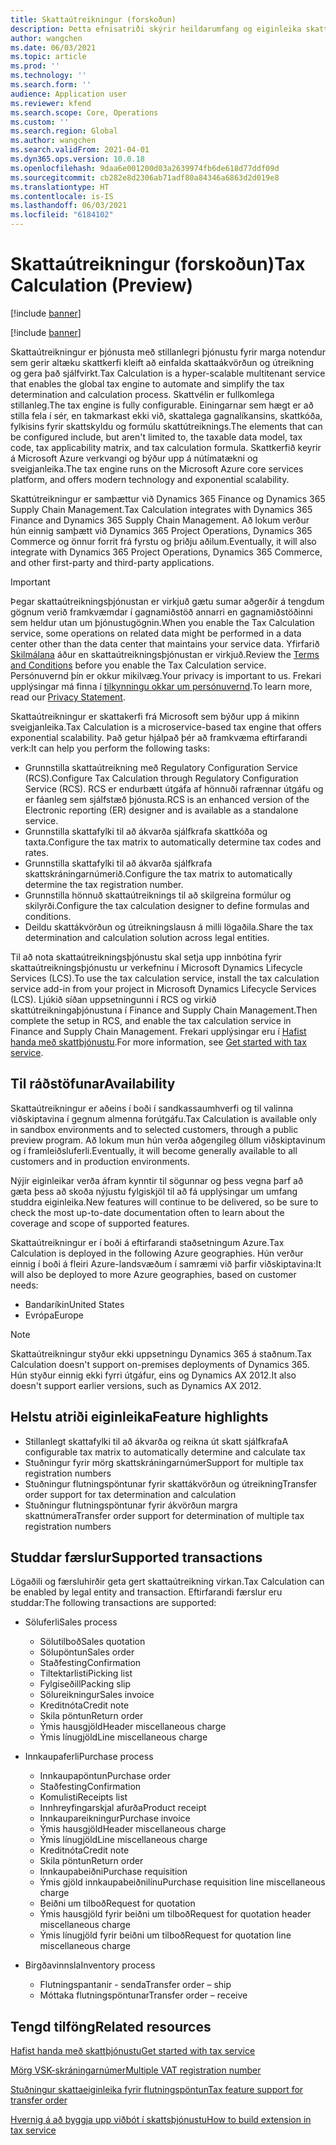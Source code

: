 ```yaml
---
title: Skattaútreikningur (forskoðun)
description: Þetta efnisatriði skýrir heildarumfang og eiginleika skattaútreikningsgetu.
author: wangchen
ms.date: 06/03/2021
ms.topic: article
ms.prod: ''
ms.technology: ''
ms.search.form: ''
audience: Application user
ms.reviewer: kfend
ms.search.scope: Core, Operations
ms.custom: ''
ms.search.region: Global
ms.author: wangchen
ms.search.validFrom: 2021-04-01
ms.dyn365.ops.version: 10.0.18
ms.openlocfilehash: 9daa6e001200d03a2639974fb6de618d77ddf09d
ms.sourcegitcommit: cb282e8d2306ab71adf80a84346a6863d2d019e8
ms.translationtype: HT
ms.contentlocale: is-IS
ms.lasthandoff: 06/03/2021
ms.locfileid: "6184102"
---
```

# <a name="tax-calculation-preview"></a><span data-ttu-id="08719-103">Skattaútreikningur (forskoðun)</span><span class="sxs-lookup"><span data-stu-id="08719-103">Tax Calculation (Preview)</span></span>

[!include [banner](../includes/banner.md)]

[!include [banner](../includes/preview-banner.md)]

<span data-ttu-id="08719-104">Skattaútreikningur er þjónusta með stillanlegri þjónustu fyrir marga notendur sem gerir altæku skattkerfi kleift að einfalda skattaákvörðun og útreikning og gera það sjálfvirkt.</span><span class="sxs-lookup"><span data-stu-id="08719-104">Tax Calculation is a hyper-scalable multitenant service that enables the global tax engine to automate and simplify the tax determination and calculation process.</span></span> <span data-ttu-id="08719-105">Skattvélin er fullkomlega stillanleg.</span><span class="sxs-lookup"><span data-stu-id="08719-105">The tax engine is fully configurable.</span></span> <span data-ttu-id="08719-106">Einingarnar sem hægt er að stilla fela í sér, en takmarkast ekki við, skattalega gagnalíkansins, skattkóða, fylkisins fyrir skattskyldu og formúlu skattútreiknings.</span><span class="sxs-lookup"><span data-stu-id="08719-106">The elements that can be configured include, but aren't limited to, the taxable data model, tax code, tax applicability matrix, and tax calculation formula.</span></span> <span data-ttu-id="08719-107">Skattkerfið keyrir á Microsoft Azure verkvangi og býður upp á nútímatækni og sveigjanleika.</span><span class="sxs-lookup"><span data-stu-id="08719-107">The tax engine runs on the Microsoft Azure core services platform, and offers modern technology and exponential scalability.</span></span>

<span data-ttu-id="08719-108">Skattútreikningur er samþættur við Dynamics 365 Finance og Dynamics 365 Supply Chain Management.</span><span class="sxs-lookup"><span data-stu-id="08719-108">Tax Calculation integrates with Dynamics 365 Finance and Dynamics 365 Supply Chain Management.</span></span> <span data-ttu-id="08719-109">Að lokum verður hún einnig samþætt við Dynamics 365 Project Operations, Dynamics 365 Commerce og önnur forrit frá fyrstu og þriðju aðilum.</span><span class="sxs-lookup"><span data-stu-id="08719-109">Eventually, it will also integrate with Dynamics 365 Project Operations, Dynamics 365 Commerce, and other first-party and third-party applications.</span></span>

> [!IMPORTANT]
> <span data-ttu-id="08719-110">Þegar skattaútreikningsþjónustan er virkjuð gætu sumar aðgerðir á tengdum gögnum verið framkvæmdar í gagnamiðstöð annarri en gagnamiðstöðinni sem heldur utan um þjónustugögnin.</span><span class="sxs-lookup"><span data-stu-id="08719-110">When you enable the Tax Calculation service, some operations on related data might be performed in a data center other than the data center that maintains your service data.</span></span> <span data-ttu-id="08719-111">Yfirfarið [Skilmálana](../../fin-ops-core/fin-ops/get-started/public-preview-terms.md) áður en skattaútreikningsþjónustan er virkjuð.</span><span class="sxs-lookup"><span data-stu-id="08719-111">Review the [Terms and Conditions](../../fin-ops-core/fin-ops/get-started/public-preview-terms.md) before you enable the Tax Calculation service.</span></span> <span data-ttu-id="08719-112">Persónuvernd þín er okkur mikilvæg.</span><span class="sxs-lookup"><span data-stu-id="08719-112">Your privacy is important to us.</span></span> <span data-ttu-id="08719-113">Frekari upplýsingar má finna í [tilkynningu okkar um persónuvernd](https://go.microsoft.com/fwlink/?LinkId=521839).</span><span class="sxs-lookup"><span data-stu-id="08719-113">To learn more, read our [Privacy Statement](https://go.microsoft.com/fwlink/?LinkId=521839).</span></span>

<span data-ttu-id="08719-114">Skattaútreikningur er skattakerfi frá Microsoft sem býður upp á mikinn sveigjanleika.</span><span class="sxs-lookup"><span data-stu-id="08719-114">Tax Calculation is a microservice-based tax engine that offers exponential scalability.</span></span> <span data-ttu-id="08719-115">Það getur hjálpað þér að framkvæma eftirfarandi verk:</span><span class="sxs-lookup"><span data-stu-id="08719-115">It can help you perform the following tasks:</span></span>

- <span data-ttu-id="08719-116">Grunnstilla skattaútreikning með Regulatory Configuration Service (RCS).</span><span class="sxs-lookup"><span data-stu-id="08719-116">Configure Tax Calculation through Regulatory Configuration Service (RCS).</span></span> <span data-ttu-id="08719-117">RCS er endurbætt útgáfa af hönnuði rafrænnar útgáfu og er fáanleg sem sjálfstæð þjónusta.</span><span class="sxs-lookup"><span data-stu-id="08719-117">RCS is an enhanced version of the Electronic reporting (ER) designer and is available as a standalone service.</span></span>
- <span data-ttu-id="08719-118">Grunnstilla skattafylki til að ákvarða sjálfkrafa skattkóða og taxta.</span><span class="sxs-lookup"><span data-stu-id="08719-118">Configure the tax matrix to automatically determine tax codes and rates.</span></span>
- <span data-ttu-id="08719-119">Grunnstilla skattafylki til að ákvarða sjálfkrafa skattskráningarnúmerið.</span><span class="sxs-lookup"><span data-stu-id="08719-119">Configure the tax matrix to automatically determine the tax registration number.</span></span>
- <span data-ttu-id="08719-120">Grunnstilla hönnuð skattaútreiknings til að skilgreina formúlur og skilyrði.</span><span class="sxs-lookup"><span data-stu-id="08719-120">Configure the tax calculation designer to define formulas and conditions.</span></span>
- <span data-ttu-id="08719-121">Deildu skattákvörðun og útreikningslausn á milli lögaðila.</span><span class="sxs-lookup"><span data-stu-id="08719-121">Share the tax determination and calculation solution across legal entities.</span></span>

<span data-ttu-id="08719-122">Til að nota skattaútreikningsþjónustu skal setja upp innbótina fyrir skattaútreikningsþjónustu ur verkefninu í Microsoft Dynamics Lifecycle Services (LCS).</span><span class="sxs-lookup"><span data-stu-id="08719-122">To use the tax calculation service, install the tax calculation service add-in from your project in Microsoft Dynamics Lifecycle Services (LCS).</span></span> <span data-ttu-id="08719-123">Ljúkið síðan uppsetningunni í RCS og virkið skattútreikningaþjónustuna í Finance and Supply Chain Management.</span><span class="sxs-lookup"><span data-stu-id="08719-123">Then complete the setup in RCS, and enable the tax calculation service in Finance and Supply Chain Management.</span></span> <span data-ttu-id="08719-124">Frekari upplýsingar eru í [Hafist handa með skattþjónustu](./global-get-started-with-tax-calculation-service.md).</span><span class="sxs-lookup"><span data-stu-id="08719-124">For more information, see [Get started with tax service](./global-get-started-with-tax-calculation-service.md).</span></span>

## <a name="availability"></a><span data-ttu-id="08719-125">Til ráðstöfunar</span><span class="sxs-lookup"><span data-stu-id="08719-125">Availability</span></span>

<span data-ttu-id="08719-126">Skattaútreikningur er aðeins í boði í sandkassaumhverfi og til valinna viðskiptavina í gegnum almenna forútgáfu.</span><span class="sxs-lookup"><span data-stu-id="08719-126">Tax Calculation is available only in sandbox environments and to selected customers, through a public preview program.</span></span> <span data-ttu-id="08719-127">Að lokum mun hún verða aðgengileg öllum viðskiptavinum og í framleiðsluferli.</span><span class="sxs-lookup"><span data-stu-id="08719-127">Eventually, it will become generally available to all customers and in production environments.</span></span>

<span data-ttu-id="08719-128">Nýjir eiginleikar verða áfram kynntir til sögunnar og þess vegna þarf að gæta þess að skoða nýjustu fylgiskjöl til að fá upplýsingar um umfang studdra eiginleika.</span><span class="sxs-lookup"><span data-stu-id="08719-128">New features will continue to be delivered, so be sure to check the most up-to-date documentation often to learn about the coverage and scope of supported features.</span></span>

<span data-ttu-id="08719-129">Skattaútreikningur er í boði á eftirfarandi staðsetningum Azure.</span><span class="sxs-lookup"><span data-stu-id="08719-129">Tax Calculation is deployed in the following Azure geographies.</span></span> <span data-ttu-id="08719-130">Hún verður einnig í boði á fleiri Azure-landsvæðum í samræmi við þarfir viðskiptavina:</span><span class="sxs-lookup"><span data-stu-id="08719-130">It will also be deployed to more Azure geographies, based on customer needs:</span></span>

- <span data-ttu-id="08719-131">Bandaríkin</span><span class="sxs-lookup"><span data-stu-id="08719-131">United States</span></span>
- <span data-ttu-id="08719-132">Evrópa</span><span class="sxs-lookup"><span data-stu-id="08719-132">Europe</span></span>

> [!NOTE]
> <span data-ttu-id="08719-133">Skattaútreikningur styður ekki uppsetningu Dynamics 365 á staðnum.</span><span class="sxs-lookup"><span data-stu-id="08719-133">Tax Calculation doesn't support on-premises deployments of Dynamics 365.</span></span> <span data-ttu-id="08719-134">Hún styður einnig ekki fyrri útgáfur, eins og Dynamics AX 2012.</span><span class="sxs-lookup"><span data-stu-id="08719-134">It also doesn't support earlier versions, such as Dynamics AX 2012.</span></span>

## <a name="feature-highlights"></a><span data-ttu-id="08719-135">Helstu atriði eiginleika</span><span class="sxs-lookup"><span data-stu-id="08719-135">Feature highlights</span></span>

- <span data-ttu-id="08719-136">Stillanlegt skattafylki til að ákvarða og reikna út skatt sjálfkrafa</span><span class="sxs-lookup"><span data-stu-id="08719-136">A configurable tax matrix to automatically determine and calculate tax</span></span>
- <span data-ttu-id="08719-137">Stuðningur fyrir mörg skattskráningarnúmer</span><span class="sxs-lookup"><span data-stu-id="08719-137">Support for multiple tax registration numbers</span></span>
- <span data-ttu-id="08719-138">Stuðningur flutningspöntunar fyrir skattákvörðun og útreikning</span><span class="sxs-lookup"><span data-stu-id="08719-138">Transfer order support for tax determination and calculation</span></span>
- <span data-ttu-id="08719-139">Stuðningur flutningspöntunar fyrir ákvörðun margra skattnúmera</span><span class="sxs-lookup"><span data-stu-id="08719-139">Transfer order support for determination of multiple tax registration numbers</span></span>

## <a name="supported-transactions"></a><span data-ttu-id="08719-140">Studdar færslur</span><span class="sxs-lookup"><span data-stu-id="08719-140">Supported transactions</span></span>

<span data-ttu-id="08719-141">Lögaðili og færsluhirðir geta gert skattaútreikning virkan.</span><span class="sxs-lookup"><span data-stu-id="08719-141">Tax Calculation can be enabled by legal entity and transaction.</span></span> <span data-ttu-id="08719-142">Eftirfarandi færslur eru studdar:</span><span class="sxs-lookup"><span data-stu-id="08719-142">The following transactions are supported:</span></span>

- <span data-ttu-id="08719-143">Söluferli</span><span class="sxs-lookup"><span data-stu-id="08719-143">Sales process</span></span>

    - <span data-ttu-id="08719-144">Sölutilboð</span><span class="sxs-lookup"><span data-stu-id="08719-144">Sales quotation</span></span>
    - <span data-ttu-id="08719-145">Sölupöntun</span><span class="sxs-lookup"><span data-stu-id="08719-145">Sales order</span></span>
    - <span data-ttu-id="08719-146">Staðfesting</span><span class="sxs-lookup"><span data-stu-id="08719-146">Confirmation</span></span>
    - <span data-ttu-id="08719-147">Tiltektarlisti</span><span class="sxs-lookup"><span data-stu-id="08719-147">Picking list</span></span>
    - <span data-ttu-id="08719-148">Fylgiseðill</span><span class="sxs-lookup"><span data-stu-id="08719-148">Packing slip</span></span>
    - <span data-ttu-id="08719-149">Sölureikningur</span><span class="sxs-lookup"><span data-stu-id="08719-149">Sales invoice</span></span>
    - <span data-ttu-id="08719-150">Kreditnóta</span><span class="sxs-lookup"><span data-stu-id="08719-150">Credit note</span></span>
    - <span data-ttu-id="08719-151">Skila pöntun</span><span class="sxs-lookup"><span data-stu-id="08719-151">Return order</span></span>
    - <span data-ttu-id="08719-152">Ýmis hausgjöld</span><span class="sxs-lookup"><span data-stu-id="08719-152">Header miscellaneous charge</span></span>
    - <span data-ttu-id="08719-153">Ýmis línugjöld</span><span class="sxs-lookup"><span data-stu-id="08719-153">Line miscellaneous charge</span></span>

- <span data-ttu-id="08719-154">Innkaupaferli</span><span class="sxs-lookup"><span data-stu-id="08719-154">Purchase process</span></span>

    - <span data-ttu-id="08719-155">Innkaupapöntun</span><span class="sxs-lookup"><span data-stu-id="08719-155">Purchase order</span></span>
    - <span data-ttu-id="08719-156">Staðfesting</span><span class="sxs-lookup"><span data-stu-id="08719-156">Confirmation</span></span>
    - <span data-ttu-id="08719-157">Komulisti</span><span class="sxs-lookup"><span data-stu-id="08719-157">Receipts list</span></span>
    - <span data-ttu-id="08719-158">Innhreyfingarskjal afurða</span><span class="sxs-lookup"><span data-stu-id="08719-158">Product receipt</span></span>
    - <span data-ttu-id="08719-159">Innkaupareikningur</span><span class="sxs-lookup"><span data-stu-id="08719-159">Purchase invoice</span></span>
    - <span data-ttu-id="08719-160">Ýmis hausgjöld</span><span class="sxs-lookup"><span data-stu-id="08719-160">Header miscellaneous charge</span></span>
    - <span data-ttu-id="08719-161">Ýmis línugjöld</span><span class="sxs-lookup"><span data-stu-id="08719-161">Line miscellaneous charge</span></span>
    - <span data-ttu-id="08719-162">Kreditnóta</span><span class="sxs-lookup"><span data-stu-id="08719-162">Credit note</span></span>
    - <span data-ttu-id="08719-163">Skila pöntun</span><span class="sxs-lookup"><span data-stu-id="08719-163">Return order</span></span>
    - <span data-ttu-id="08719-164">Innkaupabeiðni</span><span class="sxs-lookup"><span data-stu-id="08719-164">Purchase requisition</span></span>
    - <span data-ttu-id="08719-165">Ýmis gjöld innkaupabeiðnilínu</span><span class="sxs-lookup"><span data-stu-id="08719-165">Purchase requisition line miscellaneous charge</span></span>
    - <span data-ttu-id="08719-166">Beiðni um tilboð</span><span class="sxs-lookup"><span data-stu-id="08719-166">Request for quotation</span></span>
    - <span data-ttu-id="08719-167">Ýmis hausgjöld fyrir beiðni um tilboð</span><span class="sxs-lookup"><span data-stu-id="08719-167">Request for quotation header miscellaneous charge</span></span>
    - <span data-ttu-id="08719-168">Ýmis línugjöld fyrir beiðni um tilboð</span><span class="sxs-lookup"><span data-stu-id="08719-168">Request for quotation line miscellaneous charge</span></span>

- <span data-ttu-id="08719-169">Birgðavinnsla</span><span class="sxs-lookup"><span data-stu-id="08719-169">Inventory process</span></span>

    - <span data-ttu-id="08719-170">Flutningspantanir - senda</span><span class="sxs-lookup"><span data-stu-id="08719-170">Transfer order – ship</span></span>
    - <span data-ttu-id="08719-171">Móttaka flutningspöntunar</span><span class="sxs-lookup"><span data-stu-id="08719-171">Transfer order – receive</span></span>

## <a name="related-resources"></a><span data-ttu-id="08719-172">Tengd tilföng</span><span class="sxs-lookup"><span data-stu-id="08719-172">Related resources</span></span>

[<span data-ttu-id="08719-173">Hafist handa með skattþjónustu</span><span class="sxs-lookup"><span data-stu-id="08719-173">Get started with tax service</span></span>](./global-get-started-with-tax-calculation-service.md)

[<span data-ttu-id="08719-174">Mörg VSK-skráningarnúmer</span><span class="sxs-lookup"><span data-stu-id="08719-174">Multiple VAT registration number</span></span>](./emea-multiple-vat-registration-numbers.md)

[<span data-ttu-id="08719-175">Stuðningur skattaeiginleika fyrir flutningspöntun</span><span class="sxs-lookup"><span data-stu-id="08719-175">Tax feature support for transfer order</span></span>](./tasks/tax-feature-support-for-transfer-order.md)

[<span data-ttu-id="08719-176">Hvernig á að byggja upp viðbót í skattsþjónustu</span><span class="sxs-lookup"><span data-stu-id="08719-176">How to build extension in tax service</span></span>](./tax-service-add-data-fields-tax-integration-by-extension.md)
